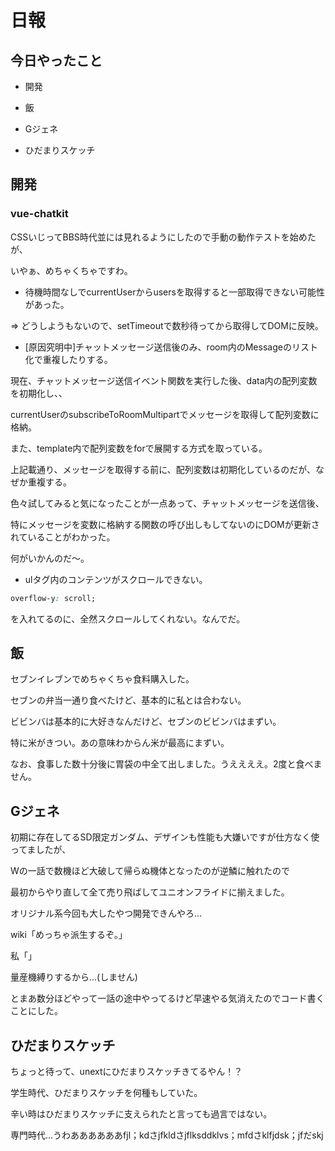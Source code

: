 # 日報

## 今日やったこと

* 開発

* 飯

* Gジェネ

* ひだまりスケッチ

## 開発

### vue-chatkit

CSSいじってBBS時代並には見れるようにしたので手動の動作テストを始めたが、

いやぁ、めちゃくちゃですわ。

* 待機時間なしでcurrentUserからusersを取得すると一部取得できない可能性があった。

=> どうしようもないので、setTimeoutで数秒待ってから取得してDOMに反映。

* [原因究明中]チャットメッセージ送信後のみ、room内のMessageのリスト化で重複したりする。

現在、チャットメッセージ送信イベント関数を実行した後、data内の配列変数を初期化し、、

currentUserのsubscribeToRoomMultipartでメッセージを取得して配列変数に格納。

また、template内で配列変数をforで展開する方式を取っている。

上記載通り、メッセージを取得する前に、配列変数は初期化しているのだが、なぜか重複する。

色々試してみると気になったことが一点あって、チャットメッセージを送信後、

特にメッセージを変数に格納する関数の呼び出しもしてないのにDOMが更新されていることがわかった。

何がいかんのだ〜。

* ulタグ内のコンテンツがスクロールできない。

```css
overflow-y: scroll;
```

を入れてるのに、全然スクロールしてくれない。なんでだ。

## 飯

セブンイレブンでめちゃくちゃ食料購入した。

セブンの弁当一通り食べたけど、基本的に私とは合わない。

ビビンバは基本的に大好きなんだけど、セブンのビビンバはまずい。

特に米がきつい。あの意味わからん米が最高にまずい。

なお、食事した数十分後に胃袋の中全て出しました。うええええ。2度と食べません。

## Gジェネ

初期に存在してるSD限定ガンダム、デザインも性能も大嫌いですが仕方なく使ってましたが、

Wの一話で数機ほど大破して帰らぬ機体となったのが逆鱗に触れたので

最初からやり直して全て売り飛ばしてユニオンフライドに揃えました。

オリジナル系今回も大したやつ開発できんやろ...

wiki「めっちゃ派生するぞ。」

私「」

量産機縛りするから...(しません)

とまあ数分ほどやって一話の途中やってるけど早速やる気消えたのでコード書くことにした。

## ひだまりスケッチ

ちょっと待って、unextにひだまりスケッチきてるやん！？

学生時代、ひだまりスケッチを何種もしていた。

辛い時はひだまりスケッチに支えられたと言っても過言ではない。

専門時代...うわああああああfjl；kdさjfkldさjflksddklvs；mfdさklfjdsk；jfだskj
